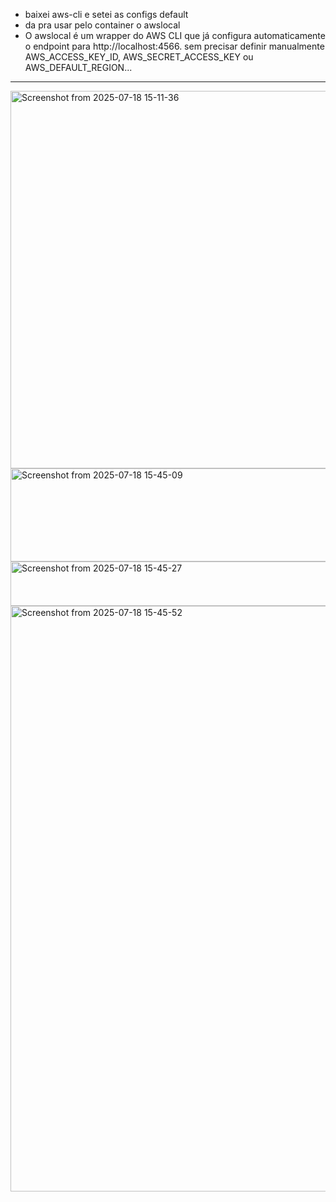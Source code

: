 - baixei aws-cli e setei as configs default
- da pra usar pelo container o awslocal
- O awslocal é um wrapper do AWS CLI que já configura automaticamente o endpoint para http://localhost:4566. sem precisar definir manualmente AWS_ACCESS_KEY_ID, AWS_SECRET_ACCESS_KEY ou AWS_DEFAULT_REGION...

---

<img width="1019" height="604" alt="Screenshot from 2025-07-18 15-11-36" src="https://github.com/user-attachments/assets/2618a852-dd5c-45ab-93a6-558550b97d21" />
<img width="722" height="149" alt="Screenshot from 2025-07-18 15-45-09" src="https://github.com/user-attachments/assets/f0b1bc9f-6fad-4c81-8af8-f8e1535eb46b" />
<img width="1142" height="71" alt="Screenshot from 2025-07-18 15-45-27" src="https://github.com/user-attachments/assets/a09f9f61-c4b3-4f61-ac93-1908cee45468" />
<img width="1033" height="937" alt="Screenshot from 2025-07-18 15-45-52" src="https://github.com/user-attachments/assets/3c720878-8d42-4481-8877-c9fc93604014" />
